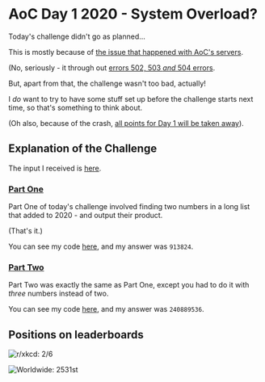 # AoC Day 1 2020 - System Overload?
Today's challenge didn't go as planned...

This is mostly because of [the issue that happened with AoC's servers](https://www.reddit.com/r/adventofcode/comments/k4ejjz/2020_day_1_unlock_crash_postmortem/).

(No, seriously - it through out [errors 502, 503 *and* 504 errors](https://en.wikipedia.org/wiki/List_of_HTTP_status_codes#5xx_server_errors).

But, apart from that, the challenge wasn't too bad, actually!

I *do* want to try to have some stuff set up before the challenge starts next time, so that's something to think about.

(Oh also, because of the crash, [all points for Day 1 will be taken away](https://www.reddit.com/r/adventofcode/comments/k4ejjz/2020_day_1_unlock_crash_postmortem/)).

## Explanation of the Challenge
The input I received is [here](https://github.com/TheXXOs/AdventOfCode/blob/main/My%20Solutions/2020/Day%201/input.txt).

### [Part One](https://adventofcode.com/2020/day/1)
Part One of today's challenge involved finding two numbers in a long list that added to 2020 - and output their product.

(That's it.)

You can see my code [here](https://github.com/TheXXOs/AdventOfCode/blob/main/My%20Solutions/2020/Day%201/1a.py), and my answer was `913824`.

### [Part Two](https://adventofcode.com/2020/day/1#part2)
Part Two was exactly the same as Part One, except you had to do it with *three* numbers instead of two.

You can see my code [here](https://github.com/TheXXOs/AdventOfCode/blob/main/My%20Solutions/2020/Day%201/1b.py), and my answer was `240889536`.

## Positions on leaderboards
![r/xkcd: 2/6](https://img.shields.io/badge/r%2Fxkcd%20discord%20leaderboard%20-2/5-lightgrey)

![Worldwide: 2531st](https://img.shields.io/badge/Worldwide%20leaderboard-2531-lightgrey)
